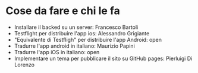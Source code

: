 # Cose da fare e chi le fa

- Installare il backed su un server: Francesco Bartoli
- Testflight per distribuire l'app ios: Alessandro Grigiante 
- "Equivalente di Testfligh" per distribuire l'app Android: open
- Tradurre l'app android in italiano: Maurizio Papini
- Tradurre l'app iOS in italiano: open
- Implementare un tema per pubblicare il sito su GitHub pages: Pierluigi Di Lorenzo

